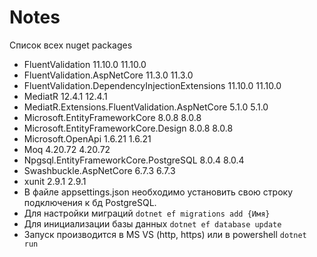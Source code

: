 # Notes
Список всех nuget packages
   * FluentValidation                                    11.10.0     11.10.0
   * FluentValidation.AspNetCore                         11.3.0      11.3.0
   * FluentValidation.DependencyInjectionExtensions      11.10.0     11.10.0
   * MediatR                                             12.4.1      12.4.1
   * MediatR.Extensions.FluentValidation.AspNetCore      5.1.0       5.1.0
   * Microsoft.EntityFrameworkCore                       8.0.8       8.0.8
   * Microsoft.EntityFrameworkCore.Design                8.0.8       8.0.8
   * Microsoft.OpenApi                                   1.6.21      1.6.21
   * Moq                                                 4.20.72     4.20.72
   * Npgsql.EntityFrameworkCore.PostgreSQL               8.0.4       8.0.4
   * Swashbuckle.AspNetCore                              6.7.3       6.7.3
   * xunit                                               2.9.1       2.9.1
* В файле appsettings.json необходимо установить свою строку подключения к бд PostgreSQL.
* Для настройки миграций `dotnet ef migrations add {Имя}`
* Для инициализации базы данных `dotnet ef database update`
* Запуск производится в MS VS (http, https) или в powershell `dotnet run`
